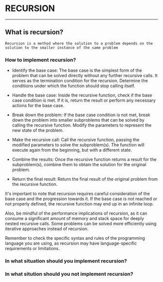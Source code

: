 # RECURSION
---
## What is recursion?
	Recursion is a method where the solution to a problem depends on the solution to the smaller instance of the same problem

### How to implement recursion?

- Identify the base case: The base case is the simplest form of the problem that can be solved directly without any further recursive calls. It serves as the termination condition for the recursion. Determine the conditions under which the function should stop calling itself.

-  Handle the base case: Inside the recursive function, check if the base case condition is met. If it is, return the result or perform any necessary actions for the base case.

- Break down the problem: If the base case condition is not met, break down the problem into smaller subproblems that can be solved by calling the recursive function. Modify the parameters to represent the new state of the problem.

- Make the recursive call: Call the recursive function, passing the modified parameters to solve the subproblem(s). The function will execute again from the beginning, but with a different state.

- Combine the results: Once the recursive function returns a result for the subproblem(s), combine them to obtain the solution for the original problem.

- Return the final result: Return the final result of the original problem from the recursive function.

<div style="text-style: italic;"> It's important to note that recursion requires careful consideration of the base case and the progression towards it. If the base case is not reached or not properly defined, the recursive function may end up in an infinite loop.

Also, be mindful of the performance implications of recursion, as it can consume a significant amount of memory and stack space for deeply nested recursive calls. Some problems can be solved more efficiently using iterative approaches instead of recursion.

Remember to check the specific syntax and rules of the programming language you are using, as recursion may have language-specific requirements or limitations.</div>
### In what situation should you implement recursion?
### In what sitution should you not implement recursion?

